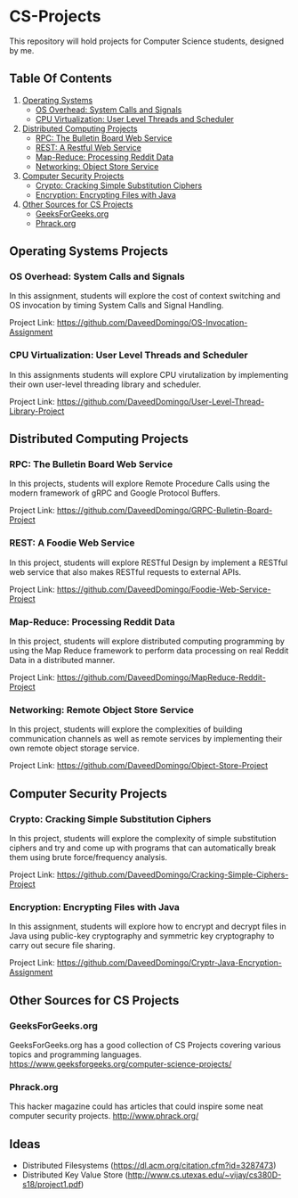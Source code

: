 # CS-Projects
This repository will hold projects for Computer Science students, designed by me.

## Table Of Contents
1. [Operating Systems](#operating-systems-projects)
    * [OS Overhead: System Calls and Signals](#os-overhead--system-calls-and-signals)
    * [CPU Virtualization: User Level Threads and Scheduler](#cpu-virtualization-threads-and-scheduler)
2. [Distributed Computing Projects](#distributed-computing-projects)
    * [RPC: The Bulletin Board Web Service](#rpc--the-bulletin-board-web-service)
    * [REST: A Restful Web Service](#rest--a-restful-web-service)
    * [Map-Reduce: Processing Reddit Data](#map-reduce--word-counting)
    * [Networking: Object Store Service](#object-store)
3. [Computer Security Projects](#computer-security-projects)
    * [Crypto: Cracking Simple Substitution Ciphers](#cracking-sub-cipher)
    * [Encryption: Encrypting Files with Java](#encrypt-files-java)
4. [Other Sources for CS Projects](#other-sources-for-cs-projects)
    * [GeeksForGeeks.org](#geeksforgeeks)
    * [Phrack.org](#phrack)


<a name="operating-systems-projects"></a>
## Operating Systems Projects 

<a name="os-overhead--system-calls-and-signals"></a>
### OS Overhead: System Calls and Signals
In this assignment, students will explore the cost of context switching and OS invocation by timing System Calls and Signal Handling.

Project Link: https://github.com/DaveedDomingo/OS-Invocation-Assignment

<a name="cpu-virtualization-threads-and-scheduler"></a>
### CPU Virtualization: User Level Threads and Scheduler
In this assignments students will explore CPU virutalization by implementing their own user-level threading library and scheduler. 

Project Link: https://github.com/DaveedDomingo/User-Level-Thread-Library-Project

<a name="distributed-computing-projects"></a>
## Distributed Computing Projects 

<a name="rpc--the-bulletin-board-web-service"></a>
### RPC: The Bulletin Board Web Service
In this projects, students will explore Remote Procedure Calls using the modern framework of gRPC and Google Protocol Buffers.

Project Link: https://github.com/DaveedDomingo/GRPC-Bulletin-Board-Project

<a name="rest--a-restful-web-service"></a> 
### REST: A Foodie Web Service 
In this project, students will explore RESTful Design by implement a RESTful web service that also makes RESTful requests to external APIs.  

Project Link: https://github.com/DaveedDomingo/Foodie-Web-Service-Project

<a name="map-reduce--word-counting"></a>
### Map-Reduce: Processing Reddit Data
In this project, students will explore distributed computing programming by using the Map Reduce framework to perform data processing on real Reddit Data in a distributed manner.

Project Link: https://github.com/DaveedDomingo/MapReduce-Reddit-Project

<a name="object-store"></a>
### Networking: Remote Object Store Service
In this project, students will explore the complexities of building communication channels as well as remote services by implementing their own remote object storage service.

Project Link: https://github.com/DaveedDomingo/Object-Store-Project

<a name="computer-security-projects"></a>
## Computer Security Projects

<a name="cracking-sub-cipher"></a>
### Crypto: Cracking Simple Substitution Ciphers
In this project, students will explore the complexity of simple substitution ciphers and try and come up with programs that can automatically break them using brute force/frequency analysis.

Project Link: https://github.com/DaveedDomingo/Cracking-Simple-Ciphers-Project

<a name="encrypt-files-java"></a>
### Encryption: Encrypting Files with Java
In this assignment, students will explore how to encrypt and decrypt files in Java using public-key cryptography and symmetric key cryptography to carry out secure file sharing.

Project Link: https://github.com/DaveedDomingo/Cryptr-Java-Encryption-Assignment

<a name="other-sources-for-cs-projects"></a>
## Other Sources for CS Projects 

<a name="geeksforgeeks"></a>
### GeeksForGeeks.org <a name="geeksforgeeks"></a>
GeeksForGeeks.org has a good collection of CS Projects covering various topics and programming languages. https://www.geeksforgeeks.org/computer-science-projects/

<a name="phrack"></a>
### Phrack.org 
This hacker magazine could has articles that could inspire some neat computer security projects.
http://www.phrack.org/


## Ideas
- Distributed Filesystems (https://dl.acm.org/citation.cfm?id=3287473)
- Distributed Key Value Store (http://www.cs.utexas.edu/~vijay/cs380D-s18/project1.pdf)

